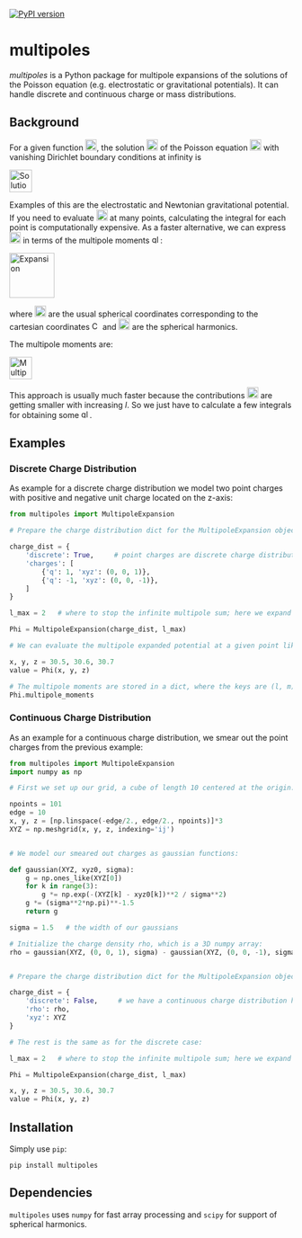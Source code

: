 [![PyPI version](https://badge.fury.io/py/multipoles.svg)](https://badge.fury.io/py/multipoles)

# multipoles

*multipoles* is a Python package for multipole expansions of the solutions of the Poisson equation (e.g. electrostatic or gravitational potentials). It can handle discrete and continuous charge or mass distributions.

## Background

For a given function <img src="docs/math/rho.png" alt="rho" height="20"/>, the solution <img src="docs/math/Phi.png" alt="Phi" height="20"/> of the Poisson equation <img src="docs/math/poisson.png" alt="Poisson" height="20"/> with vanishing Dirichlet boundary conditions at infinity is

<img src="docs/math/solution.png" alt="Solution" height="40"/>

Examples of this are the electrostatic and Newtonian gravitational potential.
If you need to evaluate <img src="docs/math/Phi.png" alt="Phi" height="20"/> at many points, calculating the integral for each point is computationally expensive. As a faster alternative, we can express <img src="docs/math/Phi.png" alt="Phi" height="20"/> in terms of the multipole moments <img src="docs/math/qlm.png" alt="qlm" height="15"/>:

<img src="docs/math/expansion.png" alt="Expansion" height="80"/>

where <img src="docs/math/coords.png" alt="Coordinates" height="20"/> are the usual spherical coordinates corresponding to the cartesian coordinates <img src="docs/math/cartesian.png" alt="Cartesian Coordinates" height="15"/> and <img src="docs/math/Ylm.png" alt="Spherical harmonics" height="20"/> are the spherical harmonics.

The multipole moments are:

<img src="docs/math/moments.png" alt="Multipole Moments" height="40"/>

This approach is usually much faster because the contributions <img src="docs/math/contrib.png" alt="Phi" height="20"/> are getting smaller with increasing <i>l</i>. So we just have to calculate a few integrals for obtaining some <img src="docs/math/qlm.png" alt="qlm" height="15"/>.

## Examples

### Discrete Charge Distribution

As example for a discrete charge distribution we model two point charges with positive and negative unit charge located on the z-axis:

```python
from multipoles import MultipoleExpansion

# Prepare the charge distribution dict for the MultipoleExpansion object:

charge_dist = {
    'discrete': True,     # point charges are discrete charge distributions
    'charges': [
        {'q': 1, 'xyz': (0, 0, 1)},
        {'q': -1, 'xyz': (0, 0, -1)},
    ]
}

l_max = 2   # where to stop the infinite multipole sum; here we expand up to the quadrupole (l=2)

Phi = MultipoleExpansion(charge_dist, l_max)

# We can evaluate the multipole expanded potential at a given point like this:

x, y, z = 30.5, 30.6, 30.7
value = Phi(x, y, z)

# The multipole moments are stored in a dict, where the keys are (l, m) and the values q_lm:
Phi.multipole_moments
```

### Continuous Charge Distribution

As an example for a continuous charge distribution, we smear out the point charges from the previous
example:

```python
from multipoles import MultipoleExpansion
import numpy as np

# First we set up our grid, a cube of length 10 centered at the origin:

npoints = 101
edge = 10
x, y, z = [np.linspace(-edge/2., edge/2., npoints)]*3
XYZ = np.meshgrid(x, y, z, indexing='ij')


# We model our smeared out charges as gaussian functions:

def gaussian(XYZ, xyz0, sigma):
    g = np.ones_like(XYZ[0])
    for k in range(3):
        g *= np.exp(-(XYZ[k] - xyz0[k])**2 / sigma**2)
    g *= (sigma**2*np.pi)**-1.5
    return g

sigma = 1.5   # the width of our gaussians

# Initialize the charge density rho, which is a 3D numpy array:
rho = gaussian(XYZ, (0, 0, 1), sigma) - gaussian(XYZ, (0, 0, -1), sigma)


# Prepare the charge distribution dict for the MultipoleExpansion object:

charge_dist = {
    'discrete': False,     # we have a continuous charge distribution here
    'rho': rho,
    'xyz': XYZ
}

# The rest is the same as for the discrete case:

l_max = 2   # where to stop the infinite multipole sum; here we expand up to the quadrupole (l=2)

Phi = MultipoleExpansion(charge_dist, l_max)

x, y, z = 30.5, 30.6, 30.7
value = Phi(x, y, z)
```

## Installation

Simply use `pip`:

```
pip install multipoles
```

## Dependencies

`multipoles` uses `numpy` for fast array processing and `scipy` for support of spherical harmonics.

